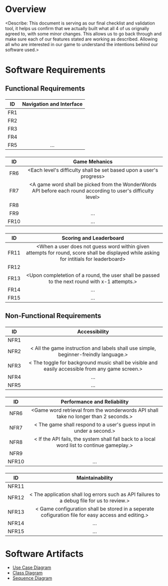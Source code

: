 # Overview
<Describe: This document is serving as our final checklist and validation tool, it helps us confirm that we actually built what all 4 of us orignally agreed to, with some minor changes. This allows us to go back through and make sure each of our features stated are working as described. Allowing all who are interested in our game to understand the intentions behind our software used.>

# Software Requirements
<Describe the structure of this section>

## Functional Requirements
### <Home screen>
| ID | Navigation and Interface |
| :-------------: | :----------: |
| FR1 | <Home screen shall be displayed when going to locally hosted website.> |
| FR2 | <Game level shall be displayed when the play button is selected on the home screen.> |
| FR3 | <Leaderboard page shall be displayed when leaderboard button is selected on Home Screen> |
| FR4 | <Lingo Legends shall have background music that can be toggled on and off> |
| FR5 | … |
### <Gameplay>
| ID | Game Mehanics |
| :-------------: | :----------: |
| FR6 | <Each level's difficulty shall be set based upon a user's progress> |
| FR7 | <A game word shall be picked from the WonderWords API before each round according to user's difficulty level> |
| FR8 | <Previously attempted words shall be stored in an array to prevent repeats.> |
| FR9 | … |
| FR10 | … |
### <User Incentives>
| ID | Scoring and Leaderboard |
| :-------------: | :----------: |
| FR11 | <When a user does not guess  word within given attempts for round, score shall be displayed while asking for intitials for leaderboard> |
| FR12 | <Scores shal be kept based upon a users progression through the game.> |
| FR13 | <Upon completetion of a round, the user shall be passed to the next round with x-1 attempts.> |
| FR14 | … |
| FR15 | … |

## Non-Functional Requirements
### <Screen Displays>
| ID | Accessibility |
| :-------------: | :----------: |
| NFR1 | <The game interface shall provide clear visual feedback after each guess.> |
| NFR2 | < All the game instruction and labels shall use simple, beginner-freindly language.> |
| NFR3 | < The toggle for background music shall be visible and easily accessible from any game screen.> |
| NFR4 | … |
| NFR5 | … |
### <Processing time>
| ID | Performance and Reliability |
| :-------------: | :----------: |
| NFR6  | <Game word retrieval from the wonderwords API shall take no longer than 2 seconds.> |
| NFR7  | < The game shall respond to a user's guess input in under a second.> |
| NFR8  | < If the API fails, the system shall fall back to a local word list to continue gameplay.> |
| NFR9  | <Attempts and game state shall persist in memory without loss until the session ends.> |
| NFR10 | … |
### <Scalability>
| ID | Maintainability |
| :-------------: | :----------: |
| NFR11 | <The Python codebase shall follow PEP8 coding standards for readability> |
| NFR12 | < The application shall log errors such as API failures to a debug file for us to review.> |
| NFR13 | < Game configuration shall be stored in a seperate cofiguration file for easy access and editing.> |
| NFR14 | … |
| NFR15 | … |

# Software Artifacts
<Describe the purpose of this section>

* [Use Case Diagram](https://github.com/tym360/gvsu-cis350-CodeCrusaders/blob/main/artifacts/use_case_diagram/UseCaseDiagram.png)
* [Class Diagram](https://github.com/tym360/gvsu-cis350-CodeCrusaders/blob/main/artifacts/LingoLegendsUML.pdf)
* [Sequence Diagram](https://github.com/tym360/gvsu-cis350-CodeCrusaders/blob/main/artifacts/LingoLegendsSequenceDiagram.pdf)